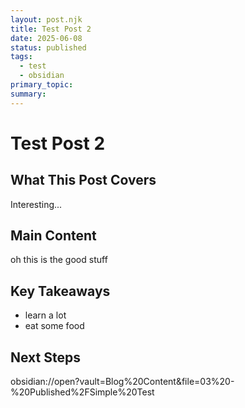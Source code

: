 ```yaml
---
layout: post.njk
title: Test Post 2
date: 2025-06-08
status: published
tags:
  - test
  - obsidian
primary_topic: 
summary:
---
```


# Test Post 2

## What This Post Covers

Interesting...


## Main Content

oh this is the good stuff

## Key Takeaways
- learn a lot
- eat some food

## Next Steps

obsidian://open?vault=Blog%20Content&file=03%20-%20Published%2FSimple%20Test